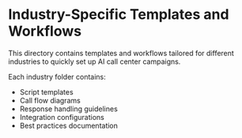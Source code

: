# Industry-Specific Templates and Workflows

This directory contains templates and workflows tailored for different industries to quickly set up AI call center campaigns.

Each industry folder contains:
- Script templates
- Call flow diagrams
- Response handling guidelines
- Integration configurations
- Best practices documentation
